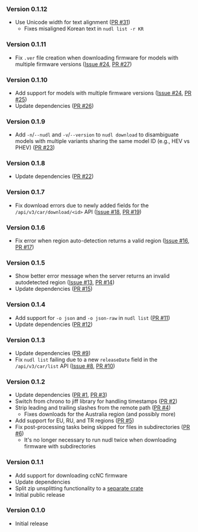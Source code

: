 ### Version 0.1.12

* Use Unicode width for text alignment ([PR #31])
  * Fixes misaligned Korean text in `nudl list -r KR`

### Version 0.1.11

* Fix `.ver` file creation when downloading firmware for models with multiple firmware versions ([Issue #24], [PR #27])

### Version 0.1.10

* Add support for models with multiple firmware versions ([Issue #24], [PR #25])
* Update dependencies ([PR #26])

### Version 0.1.9

* Add `-n`/`--nudl` and `-v`/`--version` to `nudl download` to disambiguate models with multiple variants sharing the same model ID (e.g., HEV vs PHEV) ([PR #23])

### Version 0.1.8

* Update dependencies ([PR #22])

### Version 0.1.7

* Fix download errors due to newly added fields for the `/api/v3/car/download/<id>` API ([Issue #18], [PR #19])

### Version 0.1.6

* Fix error when region auto-detection returns a valid region ([Issue #16], [PR #17])

### Version 0.1.5

* Show better error message when the server returns an invalid autodetected region ([Issue #13], [PR #14])
* Update dependencies ([PR #15])

### Version 0.1.4

* Add support for `-o json` and `-o json-raw` in `nudl list` ([PR #11])
* Update dependencies ([PR #12])

### Version 0.1.3

* Update dependencies ([PR #9])
* Fix `nudl list` failing due to a new `releaseDate` field in the `/api/v3/car/list` API ([Issue #8], [PR #10])

### Version 0.1.2

* Update dependencies ([PR #1], [PR #3])
* Switch from chrono to jiff library for handling timestamps ([PR #2])
* Strip leading and trailing slashes from the remote path ([PR #4])
  * Fixes downloads for the Australia region (and possibly more)
* Add support for EU, RU, and TR regions ([PR #5])
* Fix post-processing tasks being skipped for files in subdirectories ([PR #6])
  * It's no longer necessary to run nudl twice when downloading firmware with subdirectories

### Version 0.1.1

* Add support for downloading ccNC firmware
* Update dependencies
* Split zip unsplitting functionality to a [separate crate](https://github.com/chenxiaolong/zipunsplit)
* Initial public release

### Version 0.1.0

* Initial release

[Issue #8]: https://github.com/chenxiaolong/nudl/issues/8
[Issue #13]: https://github.com/chenxiaolong/nudl/issues/13
[Issue #16]: https://github.com/chenxiaolong/nudl/issues/16
[Issue #18]: https://github.com/chenxiaolong/nudl/issues/18
[Issue #24]: https://github.com/chenxiaolong/nudl/issues/24
[PR #1]: https://github.com/chenxiaolong/nudl/pull/1
[PR #2]: https://github.com/chenxiaolong/nudl/pull/2
[PR #3]: https://github.com/chenxiaolong/nudl/pull/3
[PR #4]: https://github.com/chenxiaolong/nudl/pull/4
[PR #5]: https://github.com/chenxiaolong/nudl/pull/5
[PR #6]: https://github.com/chenxiaolong/nudl/pull/6
[PR #9]: https://github.com/chenxiaolong/nudl/pull/9
[PR #10]: https://github.com/chenxiaolong/nudl/pull/10
[PR #11]: https://github.com/chenxiaolong/nudl/pull/11
[PR #12]: https://github.com/chenxiaolong/nudl/pull/12
[PR #14]: https://github.com/chenxiaolong/nudl/pull/14
[PR #15]: https://github.com/chenxiaolong/nudl/pull/15
[PR #17]: https://github.com/chenxiaolong/nudl/pull/17
[PR #19]: https://github.com/chenxiaolong/nudl/pull/19
[PR #22]: https://github.com/chenxiaolong/nudl/pull/22
[PR #23]: https://github.com/chenxiaolong/nudl/pull/23
[PR #25]: https://github.com/chenxiaolong/nudl/pull/25
[PR #26]: https://github.com/chenxiaolong/nudl/pull/26
[PR #27]: https://github.com/chenxiaolong/nudl/pull/27
[PR #31]: https://github.com/chenxiaolong/nudl/pull/31
